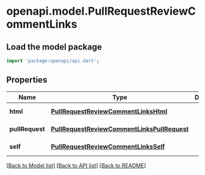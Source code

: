 # openapi.model.PullRequestReviewCommentLinks

## Load the model package
```dart
import 'package:openapi/api.dart';
```

## Properties
Name | Type | Description | Notes
------------ | ------------- | ------------- | -------------
**html** | [**PullRequestReviewCommentLinksHtml**](PullRequestReviewCommentLinksHtml.md) |  | [default to null]
**pullRequest** | [**PullRequestReviewCommentLinksPullRequest**](PullRequestReviewCommentLinksPullRequest.md) |  | [default to null]
**self** | [**PullRequestReviewCommentLinksSelf**](PullRequestReviewCommentLinksSelf.md) |  | [default to null]

[[Back to Model list]](../README.md#documentation-for-models) [[Back to API list]](../README.md#documentation-for-api-endpoints) [[Back to README]](../README.md)



